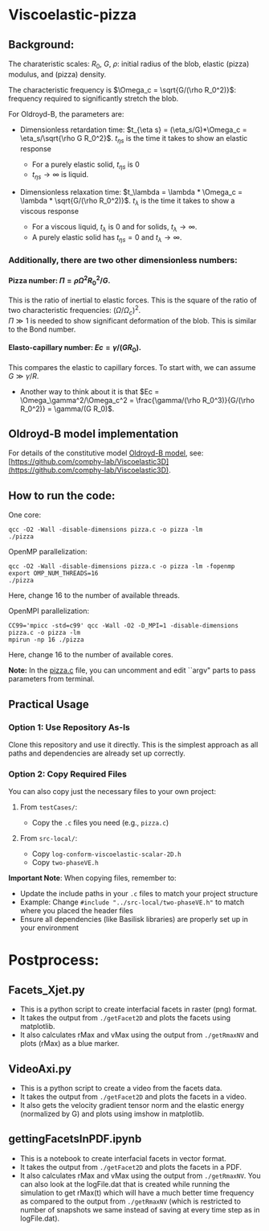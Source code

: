 # Viscoelastic-pizza

## Background:

The charateristic scales: $R_0$, $G$, $\rho$: initial radius of the blob, elastic (pizza) modulus, and (pizza) density.

The characteristic frequency is $\Omega_c = \sqrt{G/(\rho R_0^2)}$: frequency required to significantly stretch the blob.

For Oldroyd-B, the parameters are: 
- Dimensionless retardation time: $t_{\eta s} = (\eta_s/G)*\Omega_c = \eta_s/\sqrt{\rho G R_0^2}$. $t_{\eta s}$ is the time it takes to show an elastic response
  - For a purely elastic solid, $t_{\eta s}$ is 0
  - $t_{\eta s} \to \infty$ is liquid. 

- Dimensionless relaxation time: $t_\lambda = \lambda * \Omega_c = \lambda * \sqrt{G/(\rho R_0^2)}$. $t_\lambda$ is the time it takes to show a viscous response
  - For a viscous liquid, $t_\lambda$ is 0 and for solids, $t_\lambda \to \infty$.
  - A purely elastic solid has $t_{\eta s} = 0$ and $t_\lambda \to \infty$.

### Additionally, there are two other dimensionless numbers:

#### Pizza number: $\Pi = \rho\Omega^2R_0^2/G$.

This is the ratio of inertial to elastic forces. This is the square of the ratio of two characteristic frequencies: $(\Omega/\Omega_c)^2$.<br>
$\Pi \gg 1$ is needed to show significant deformation of the blob. This is similar to the Bond number.

#### Elasto-capillary number: $Ec = \gamma/(G R_0)$.

This compares the elastic to capillary forces. To start with, we can assume $G \gg \gamma/R$.
- Another way to think about it is that $Ec = \Omega_\gamma^2/\Omega_c^2 = \frac{\gamma/(\rho R_0^3)}{G/(\rho R_0^2)} = \gamma/(G R_0)$.

## Oldroyd-B model implementation
For details of the constitutive model [Oldroyd-B model](https://en.wikipedia.org/wiki/Oldroyd-B_model), see: [https://github.com/comphy-lab/Viscoelastic3D](https://github.com/comphy-lab/Viscoelastic3D).


## How to run the code:

One core:

```shell
qcc -O2 -Wall -disable-dimensions pizza.c -o pizza -lm 
./pizza
```

OpenMP parallelization:

```shell 
qcc -O2 -Wall -disable-dimensions pizza.c -o pizza -lm -fopenmp 
export OMP_NUM_THREADS=16
./pizza
```
Here, change 16 to the number of available threads. 

OpenMPI parallelization:

```shell
CC99='mpicc -std=c99' qcc -Wall -O2 -D_MPI=1 -disable-dimensions pizza.c -o pizza -lm
mpirun -np 16 ./pizza
```
Here, change 16 to the number of available cores. 


**Note:** In the [pizza.c](pizza.c) file, you can uncomment and edit ``argv" parts to pass parameters from terminal. 

## Practical Usage

### Option 1: Use Repository As-Is
Clone this repository and use it directly. This is the simplest approach as all paths and dependencies are already set up correctly.

### Option 2: Copy Required Files
You can also copy just the necessary files to your own project:

1. From `testCases/`:
   - Copy the `.c` files you need (e.g., `pizza.c`)

2. From `src-local/`:
   - Copy `log-conform-viscoelastic-scalar-2D.h`
   - Copy `two-phaseVE.h`

**Important Note**: When copying files, remember to:
- Update the include paths in your `.c` files to match your project structure
- Example: Change `#include "../src-local/two-phaseVE.h"` to match where you placed the header files
- Ensure all dependencies (like Basilisk libraries) are properly set up in your environment

# Postprocess: 

## Facets_Xjet.py
- This is a python script to create interfacial facets in raster (png) format.
- It takes the output from `./getFacet2D` and plots the facets using matplotlib.
- It also calculates rMax and vMax using the output from `./getRmaxNV` and plots (rMax) as a blue marker.

## VideoAxi.py
- This is a python script to create a video from the facets data.
- It takes the output from `./getFacet2D` and plots the facets in a video.
- It also gets the velocity gradient tensor norm and the elastic energy (normalized by G) and plots using imshow in matplotlib.

## gettingFacetsInPDF.ipynb
- This is a notebook to create interfacial facets in vector format. 
- It takes the output from `./getFacet2D` and plots the facets in a PDF.
- It also calculates rMax and vMax using the output from `./getRmaxNV`. You can also look at the logFile.dat that is created while running the simulation to get rMax(t) which will have a much better time frequency as compared to the output from `./getRmaxNV` (which is restricted to number of snapshots we same instead of saving at every time step as in logFile.dat).
